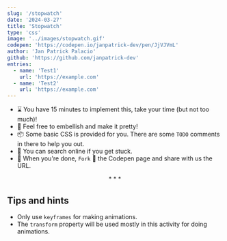 ```yaml
---
slug: '/stopwatch'
date: '2024-03-27'
title: 'Stopwatch'
type: 'css'
image: '../images/stopwatch.gif'
codepen: 'https://codepen.io/janpatrick-dev/pen/JjVJVmL'
author: 'Jan Patrick Palacio'
github: 'https://github.com/janpatrick-dev'
entries:
  - name: 'Test1'
    url: 'https://example.com'
  - name: 'Test2'
    url: 'https://example.com'
---
```


* ⌛ You have 15 minutes to implement this, take your time (but not too much)!
* 💅 Feel free to embellish and make it pretty!
* 📦 Some basic CSS is provided for you. There are some `TODO` comments in there to help you out.
* 🧙 You can search online if you get stuck.
* 🎉 When you're done, `Fork` 🍴 the Codepen page and share with us the URL.

<p align='center'>* * *</p>

## Tips and hints

- Only use `keyframes` for making animations.
- The `transform` property will be used mostly in this activity for doing animations.
